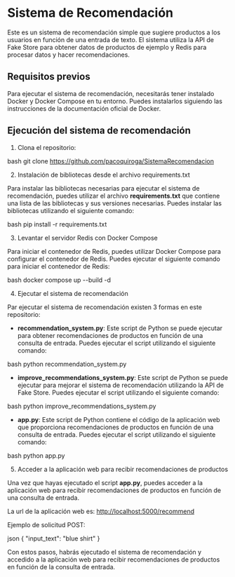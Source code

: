 # Sistema de Recomendación

Este es un sistema de recomendación simple que sugiere productos a los usuarios en función de una entrada de texto. El sistema utiliza la API de Fake Store para obtener datos de productos de ejemplo y Redis para procesar datos y hacer recomendaciones.

## Requisitos previos

Para ejecutar el sistema de recomendación, necesitarás tener instalado Docker y Docker Compose en tu entorno. Puedes instalarlos siguiendo las instrucciones de la documentación oficial de Docker.

## Ejecución del sistema de recomendación

1. Clona el repositorio:

bash
git clone https://github.com/pacoquiroga/SistemaRecomendacion

2. Instalación de bibliotecas desde el archivo requirements.txt

Para instalar las bibliotecas necesarias para ejecutar el sistema de recomendación, puedes utilizar el archivo **requirements.txt** que contiene una lista de las bibliotecas y sus versiones necesarias. Puedes instalar las bibliotecas utilizando el siguiente comando:

bash
pip install -r requirements.txt

3. Levantar el servidor Redis con Docker Compose

Para iniciar el contenedor de Redis, puedes utilizar Docker Compose para configurar el contenedor de Redis. Puedes ejecutar el siguiente comando para iniciar el contenedor de Redis:

bash
docker compose up --build -d

4. Ejecutar el sistema de recomendación

Par ejecutar el sistema de recomendación existen 3 formas en este repositorio:

- **recommendation_system.py**: Este script de Python se puede ejecutar para obtener recomendaciones de productos en función de una consulta de entrada. Puedes ejecutar el script utilizando el siguiente comando:

bash
python recommendation_system.py 

- **improve_recommendations_system.py**: Este script de Python se puede ejecutar para mejorar el sistema de recomendación utilizando la API de Fake Store. Puedes ejecutar el script utilizando el siguiente comando:

bash
python improve_recommendations_system.py

- **app.py**: Este script de Python contiene el código de la aplicación web que proporciona recomendaciones de productos en función de una consulta de entrada. Puedes ejecutar el script utilizando el siguiente comando:

bash
python app.py

5. Acceder a la aplicación web para recibir recomendaciones de productos

Una vez que hayas ejecutado el script **app.py**, puedes acceder a la aplicación web para recibir recomendaciones de productos en función de una consulta de entrada.

La url de la aplicación web es: [http://localhost:5000/recommend](http://localhost:5000/recommend)

Ejemplo de solicitud POST:

json
{
    "input_text": "blue shirt"
}

Con estos pasos, habrás ejecutado el sistema de recomendación y accedido a la aplicación web para recibir recomendaciones de productos en función de la consulta de entrada.